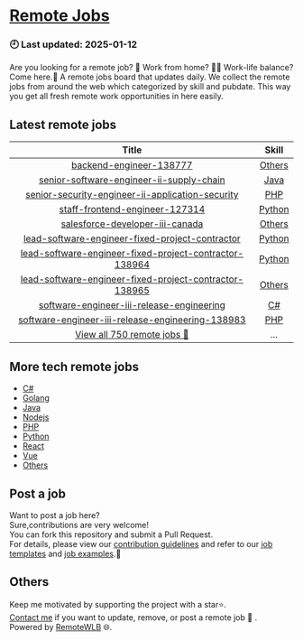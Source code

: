 # [Remote Jobs](https://github.com/RemoteWLB/remote-jobs)  
### 🕘 Last updated: 2025-01-12  
Are you looking for a remote job? 💼 Work from home? 👩‍💻 Work-life balance?  
Come here.🎁 A remote jobs board that updates daily. We collect the remote jobs from around the web which categorized by skill and pubdate. This way you get all fresh remote work opportunities in here easily.  
  
## Latest remote jobs  
| Title | Skill |  
|:-----:|:-----:|  
| [backend-engineer-138777](https://github.com/RemoteWLB/remote-jobs/tree/main/jobs/Others/2025-01/backend-engineer-138777) | [Others](https://github.com/RemoteWLB/remote-jobs/tree/main/jobs/Others/) |  
| [senior-software-engineer-ii-supply-chain](https://github.com/RemoteWLB/remote-jobs/tree/main/jobs/Java/2025-01/senior-software-engineer-ii-supply-chain) | [Java](https://github.com/RemoteWLB/remote-jobs/tree/main/jobs/Java/) |  
| [senior-security-engineer-ii-application-security](https://github.com/RemoteWLB/remote-jobs/tree/main/jobs/PHP/2025-01/senior-security-engineer-ii-application-security) | [PHP](https://github.com/RemoteWLB/remote-jobs/tree/main/jobs/PHP/) |  
| [staff-frontend-engineer-127314](https://github.com/RemoteWLB/remote-jobs/tree/main/jobs/Python/2025-01/staff-frontend-engineer-127314) | [Python](https://github.com/RemoteWLB/remote-jobs/tree/main/jobs/Python/) |  
| [salesforce-developer-iii-canada](https://github.com/RemoteWLB/remote-jobs/tree/main/jobs/Others/2025-01/salesforce-developer-iii-canada) | [Others](https://github.com/RemoteWLB/remote-jobs/tree/main/jobs/Others/) |  
| [lead-software-engineer-fixed-project-contractor](https://github.com/RemoteWLB/remote-jobs/tree/main/jobs/Python/2025-01/lead-software-engineer-fixed-project-contractor) | [Python](https://github.com/RemoteWLB/remote-jobs/tree/main/jobs/Python/) |  
| [lead-software-engineer-fixed-project-contractor-138964](https://github.com/RemoteWLB/remote-jobs/tree/main/jobs/Python/2025-01/lead-software-engineer-fixed-project-contractor-138964) | [Python](https://github.com/RemoteWLB/remote-jobs/tree/main/jobs/Python/) |  
| [lead-software-engineer-fixed-project-contractor-138965](https://github.com/RemoteWLB/remote-jobs/tree/main/jobs/Others/2025-01/lead-software-engineer-fixed-project-contractor-138965) | [Others](https://github.com/RemoteWLB/remote-jobs/tree/main/jobs/Others/) |  
| [software-engineer-iii-release-engineering](https://github.com/RemoteWLB/remote-jobs/tree/main/jobs/C#/2025-01/software-engineer-iii-release-engineering) | [C#](https://github.com/RemoteWLB/remote-jobs/tree/main/jobs/C#/) |  
| [software-engineer-iii-release-engineering-138983](https://github.com/RemoteWLB/remote-jobs/tree/main/jobs/PHP/2025-01/software-engineer-iii-release-engineering-138983) | [PHP](https://github.com/RemoteWLB/remote-jobs/tree/main/jobs/PHP/) |  
| [View all 750 remote jobs 👋](https://github.com/RemoteWLB/remote-jobs/tree/main/jobs) | ... |  
## More tech remote jobs  
* [C#](https://github.com/RemoteWLB/remote-jobs/tree/main/jobs/C%23)  
* [Golang](https://github.com/RemoteWLB/remote-jobs/tree/main/jobs/Golang)   
* [Java](https://github.com/RemoteWLB/remote-jobs/tree/main/jobs/Java)   
* [Nodejs](https://github.com/RemoteWLB/remote-jobs/tree/main/jobs/Nodejs)   
* [PHP](https://github.com/RemoteWLB/remote-jobs/tree/main/jobs/PHP)   
* [Python](https://github.com/RemoteWLB/remote-jobs/tree/main/jobs/Python)   
* [React](https://github.com/RemoteWLB/remote-jobs/tree/main/jobs/React)   
* [Vue](https://github.com/RemoteWLB/remote-jobs/tree/main/jobs/Vue)   
* [Others](https://github.com/RemoteWLB/remote-jobs/tree/main/jobs/Others)  
## Post a job  
Want to post a job here?  
Sure,contributions are very welcome!  
You can fork this repository and submit a Pull Request.  
For details, please view our [contribution guidelines](https://github.com/RemoteWLB/remote-jobs/tree/main/.github/contributing.md) and refer to our [job templates](https://github.com/RemoteWLB/remote-jobs/tree/main/.github/jobs_template.md) and [job examples](https://github.com/RemoteWLB/remote-jobs/tree/main/.github/jobs_example.md).🤝  
## Others  
Keep me motivated by supporting the project with a star⭐.  
[Contact me](https://remotewlb.com/about) if you want to update, remove, or post a remote job 💼 .  
Powered by [RemoteWLB](https://remotewlb.com) 🌐.

